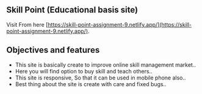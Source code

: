 ## Skill Point (Educational basis site)

Visit From here [https://skill-point-assignment-9.netlify.app/](https://skill-point-assignment-9.netlify.app/).

## Objectives and features

- This site is basically create to improve online skill management market..
- Here you will find option to buy skill and teach others..
- This site is responsive, So that it can be used in mobile phone also..
- Best thing about the site is create with care and fixed bugs..

